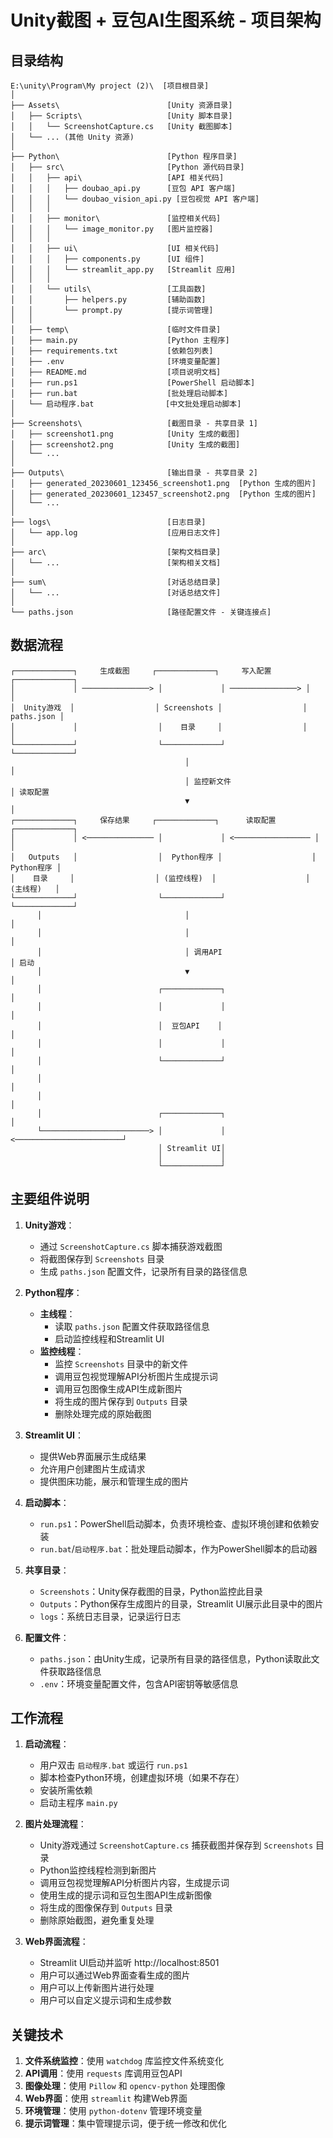 # Unity截图 + 豆包AI生图系统 - 项目架构

## 目录结构

```
E:\unity\Program\My project (2)\  [项目根目录]
│
├── Assets\                        [Unity 资源目录]
│   ├── Scripts\                   [Unity 脚本目录]
│   │   └── ScreenshotCapture.cs   [Unity 截图脚本]
│   └── ... (其他 Unity 资源)
│
├── Python\                        [Python 程序目录]
│   ├── src\                       [Python 源代码目录]
│   │   ├── api\                   [API 相关代码]
│   │   │   ├── doubao_api.py      [豆包 API 客户端]
│   │   │   └── doubao_vision_api.py [豆包视觉 API 客户端]
│   │   │
│   │   ├── monitor\               [监控相关代码]
│   │   │   └── image_monitor.py   [图片监控器]
│   │   │
│   │   ├── ui\                    [UI 相关代码]
│   │   │   ├── components.py      [UI 组件]
│   │   │   └── streamlit_app.py   [Streamlit 应用]
│   │   │
│   │   └── utils\                 [工具函数]
│   │       ├── helpers.py         [辅助函数]
│   │       └── prompt.py          [提示词管理]
│   │
│   ├── temp\                      [临时文件目录]
│   ├── main.py                    [Python 主程序]
│   ├── requirements.txt           [依赖包列表]
│   ├── .env                       [环境变量配置]
│   ├── README.md                  [项目说明文档]
│   ├── run.ps1                    [PowerShell 启动脚本]
│   ├── run.bat                    [批处理启动脚本]
│   └── 启动程序.bat                [中文批处理启动脚本]
│
├── Screenshots\                   [截图目录 - 共享目录 1]
│   ├── screenshot1.png            [Unity 生成的截图]
│   ├── screenshot2.png            [Unity 生成的截图]
│   └── ...
│
├── Outputs\                       [输出目录 - 共享目录 2]
│   ├── generated_20230601_123456_screenshot1.png  [Python 生成的图片]
│   ├── generated_20230601_123457_screenshot2.png  [Python 生成的图片]
│   └── ...
│
├── logs\                          [日志目录]
│   └── app.log                    [应用日志文件]
│
├── arc\                           [架构文档目录]
│   └── ...                        [架构相关文档]
│
├── sum\                           [对话总结目录]
│   └── ...                        [对话总结文件]
│
└── paths.json                     [路径配置文件 - 关键连接点]
```

## 数据流程

```
┌─────────────┐     生成截图     ┌─────────────┐     写入配置     ┌─────────────┐
│             │ ───────────────> │             │ ───────────────> │             │
│  Unity游戏  │                  │ Screenshots │                  │  paths.json │
│             │                  │    目录     │                  │             │
└─────────────┘                  └─────────────┘                  └─────────────┘
                                       │                                │
                                       │ 监控新文件                      │ 读取配置
                                       ▼                                │
┌─────────────┐     保存结果     ┌─────────────┐      读取配置      ┌─────────────┐
│             │ <─────────────── │             │ <───────────────── │             │
│   Outputs   │                  │  Python程序 │                    │  Python程序 │
│    目录     │                  │ (监控线程)  │                    │  (主线程)   │
└─────────────┘                  └─────────────┘                    └─────────────┘
      │                                │                                  │
      │                                │                                  │
      │                                │ 调用API                          │ 启动
      │                                ▼                                  │
      │                          ┌─────────────┐                          │
      │                          │             │                          │
      │                          │  豆包API    │                          │
      │                          │             │                          │
      │                          └─────────────┘                          │
      │                                                                   │
      │                                                                   │
      │                          ┌─────────────┐                          │
      └────────────────────────> │             │ <────────────────────────┘
                                 │ Streamlit UI│
                                 │             │
                                 └─────────────┘
```

## 主要组件说明

1. **Unity游戏**：
   - 通过 `ScreenshotCapture.cs` 脚本捕获游戏截图
   - 将截图保存到 `Screenshots` 目录
   - 生成 `paths.json` 配置文件，记录所有目录的路径信息

2. **Python程序**：
   - **主线程**：
     - 读取 `paths.json` 配置文件获取路径信息
     - 启动监控线程和Streamlit UI
   - **监控线程**：
     - 监控 `Screenshots` 目录中的新文件
     - 调用豆包视觉理解API分析图片生成提示词
     - 调用豆包图像生成API生成新图片
     - 将生成的图片保存到 `Outputs` 目录
     - 删除处理完成的原始截图

3. **Streamlit UI**：
   - 提供Web界面展示生成结果
   - 允许用户创建图片生成请求
   - 提供图床功能，展示和管理生成的图片

4. **启动脚本**：
   - `run.ps1`：PowerShell启动脚本，负责环境检查、虚拟环境创建和依赖安装
   - `run.bat`/`启动程序.bat`：批处理启动脚本，作为PowerShell脚本的启动器

5. **共享目录**：
   - `Screenshots`：Unity保存截图的目录，Python监控此目录
   - `Outputs`：Python保存生成图片的目录，Streamlit UI展示此目录中的图片
   - `logs`：系统日志目录，记录运行日志

6. **配置文件**：
   - `paths.json`：由Unity生成，记录所有目录的路径信息，Python读取此文件获取路径信息
   - `.env`：环境变量配置文件，包含API密钥等敏感信息

## 工作流程

1. **启动流程**：
   - 用户双击 `启动程序.bat` 或运行 `run.ps1`
   - 脚本检查Python环境，创建虚拟环境（如果不存在）
   - 安装所需依赖
   - 启动主程序 `main.py`

2. **图片处理流程**：
   - Unity游戏通过 `ScreenshotCapture.cs` 捕获截图并保存到 `Screenshots` 目录
   - Python监控线程检测到新图片
   - 调用豆包视觉理解API分析图片内容，生成提示词
   - 使用生成的提示词和豆包生图API生成新图像
   - 将生成的图像保存到 `Outputs` 目录
   - 删除原始截图，避免重复处理

3. **Web界面流程**：
   - Streamlit UI启动并监听 http://localhost:8501
   - 用户可以通过Web界面查看生成的图片
   - 用户可以上传新图片进行处理
   - 用户可以自定义提示词和生成参数

## 关键技术

1. **文件系统监控**：使用 `watchdog` 库监控文件系统变化
2. **API调用**：使用 `requests` 库调用豆包API
3. **图像处理**：使用 `Pillow` 和 `opencv-python` 处理图像
4. **Web界面**：使用 `streamlit` 构建Web界面
5. **环境管理**：使用 `python-dotenv` 管理环境变量
6. **提示词管理**：集中管理提示词，便于统一修改和优化